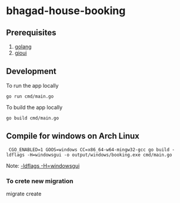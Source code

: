 # bhagad-house-booking

## Prerequisites

1. [golang](https://go.dev/)
2. [gioui](https://gioui.org/)

## Development
To run the app locally
```#!console
go run cmd/main.go
```
To build the app locally
```#!console
go build cmd/main.go
```

## Compile for windows on Arch Linux
```#!console
 CGO_ENABLED=1 GOOS=windows CC=x86_64-w64-mingw32-gcc go build -ldflags -H=windowsgui -o output/windows/booking.exe cmd/main.go
```
Note: [-ldflags -H=windowsgui](https://stackoverflow.com/questions/23250505/how-do-i-create-an-executable-from-golang-that-doesnt-open-a-console-window-whe)

### To crete new migration
migrate create